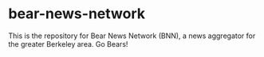 # bear-news-network
This is the repository for Bear News Network (BNN), a news aggregator for the greater Berkeley area. Go Bears! 
